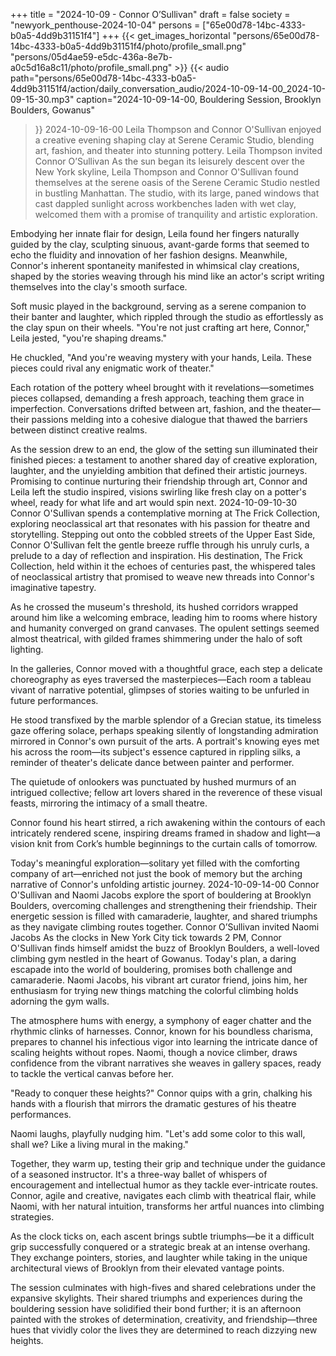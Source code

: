 +++
title = "2024-10-09 - Connor O’Sullivan"
draft = false
society = "newyork_penthouse-2024-10-04"
persons = ["65e00d78-14bc-4333-b0a5-4dd9b31151f4"]
+++
{{< get_images_horizontal "persons/65e00d78-14bc-4333-b0a5-4dd9b31151f4/photo/profile_small.png" "persons/05d4ae59-e5dc-436a-8e7b-a0c5d16a8c11/photo/profile_small.png" >}}
{{< audio
    path="persons/65e00d78-14bc-4333-b0a5-4dd9b31151f4/action/daily_conversation_audio/2024-10-09-14-00_2024-10-09-15-30.mp3" 
    caption="2024-10-09-14-00, Bouldering Session, Brooklyn Boulders, Gowanus"
>}}
2024-10-09-16-00
Leila Thompson and Connor O'Sullivan enjoyed a creative evening shaping clay at Serene Ceramic Studio, blending art, fashion, and theater into stunning pottery.
Leila Thompson invited Connor O’Sullivan
As the sun began its leisurely descent over the New York skyline, Leila Thompson and Connor O'Sullivan found themselves at the serene oasis of the Serene Ceramic Studio nestled in bustling Manhattan. The studio, with its large, paned windows that cast dappled sunlight across workbenches laden with wet clay, welcomed them with a promise of tranquility and artistic exploration.

Embodying her innate flair for design, Leila found her fingers naturally guided by the clay, sculpting sinuous, avant-garde forms that seemed to echo the fluidity and innovation of her fashion designs. Meanwhile, Connor's inherent spontaneity manifested in whimsical clay creations, shaped by the stories weaving through his mind like an actor's script writing themselves into the clay's smooth surface.

Soft music played in the background, serving as a serene companion to their banter and laughter, which rippled through the studio as effortlessly as the clay spun on their wheels. "You're not just crafting art here, Connor," Leila jested, "you're shaping dreams."

He chuckled, "And you're weaving mystery with your hands, Leila. These pieces could rival any enigmatic work of theater."

Each rotation of the pottery wheel brought with it revelations—sometimes pieces collapsed, demanding a fresh approach, teaching them grace in imperfection. Conversations drifted between art, fashion, and the theater—their passions melding into a cohesive dialogue that thawed the barriers between distinct creative realms. 

As the session drew to an end, the glow of the setting sun illuminated their finished pieces: a testament to another shared day of creative exploration, laughter, and the unyielding ambition that defined their artistic journeys. Promising to continue nurturing their friendship through art, Connor and Leila left the studio inspired, visions swirling like fresh clay on a potter's wheel, ready for what life and art would spin next.
2024-10-09-10-30
Connor O'Sullivan spends a contemplative morning at The Frick Collection, exploring neoclassical art that resonates with his passion for theatre and storytelling.
Stepping out onto the cobbled streets of the Upper East Side, Connor O'Sullivan felt the gentle breeze ruffle through his unruly curls, a prelude to a day of reflection and inspiration. His destination, The Frick Collection, held within it the echoes of centuries past, the whispered tales of neoclassical artistry that promised to weave new threads into Connor's imaginative tapestry.

As he crossed the museum's threshold, its hushed corridors wrapped around him like a welcoming embrace, leading him to rooms where history and humanity converged on grand canvases. The opulent settings seemed almost theatrical, with gilded frames shimmering under the halo of soft lighting.

In the galleries, Connor moved with a thoughtful grace, each step a delicate choreography as eyes traversed the masterpieces—Each room a tableau vivant of narrative potential, glimpses of stories waiting to be unfurled in future performances.

He stood transfixed by the marble splendor of a Grecian statue, its timeless gaze offering solace, perhaps speaking silently of longstanding admiration mirrored in Connor's own pursuit of the arts. A portrait's knowing eyes met his across the room—its subject's essence captured in rippling silks, a reminder of theater's delicate dance between painter and performer.

The quietude of onlookers was punctuated by hushed murmurs of an intrigued collective; fellow art lovers shared in the reverence of these visual feasts, mirroring the intimacy of a small theatre.

Connor found his heart stirred, a rich awakening within the contours of each intricately rendered scene, inspiring dreams framed in shadow and light—a vision knit from Cork’s humble beginnings to the curtain calls of tomorrow.

Today's meaningful exploration—solitary yet filled with the comforting company of art—enriched not just the book of memory but the arching narrative of Connor's unfolding artistic journey.
2024-10-09-14-00
Connor O'Sullivan and Naomi Jacobs explore the sport of bouldering at Brooklyn Boulders, overcoming challenges and strengthening their friendship. Their energetic session is filled with camaraderie, laughter, and shared triumphs as they navigate climbing routes together.
Connor O’Sullivan invited Naomi Jacobs
As the clocks in New York City tick towards 2 PM, Connor O'Sullivan finds himself amidst the buzz of Brooklyn Boulders, a well-loved climbing gym nestled in the heart of Gowanus. Today's plan, a daring escapade into the world of bouldering, promises both challenge and camaraderie. Naomi Jacobs, his vibrant art curator friend, joins him, her enthusiasm for trying new things matching the colorful climbing holds adorning the gym walls.

The atmosphere hums with energy, a symphony of eager chatter and the rhythmic clinks of harnesses. Connor, known for his boundless charisma, prepares to channel his infectious vigor into learning the intricate dance of scaling heights without ropes. Naomi, though a novice climber, draws confidence from the vibrant narratives she weaves in gallery spaces, ready to tackle the vertical canvas before her.

"Ready to conquer these heights?" Connor quips with a grin, chalking his hands with a flourish that mirrors the dramatic gestures of his theatre performances.

Naomi laughs, playfully nudging him. "Let's add some color to this wall, shall we? Like a living mural in the making."

Together, they warm up, testing their grip and technique under the guidance of a seasoned instructor. It's a three-way ballet of whispers of encouragement and intellectual humor as they tackle ever-intricate routes. Connor, agile and creative, navigates each climb with theatrical flair, while Naomi, with her natural intuition, transforms her artful nuances into climbing strategies.

As the clock ticks on, each ascent brings subtle triumphs—be it a difficult grip successfully conquered or a strategic break at an intense overhang. They exchange pointers, stories, and laughter while taking in the unique architectural views of Brooklyn from their elevated vantage points.

The session culminates with high-fives and shared celebrations under the expansive skylights. Their shared triumphs and experiences during the bouldering session have solidified their bond further; it is an afternoon painted with the strokes of determination, creativity, and friendship—three hues that vividly color the lives they are determined to reach dizzying new heights.
